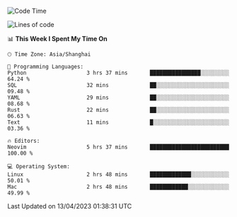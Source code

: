 <!--START_SECTION:waka-->
![Code Time](http://img.shields.io/badge/Code%20Time-1%2C287%20hrs%2053%20mins-blue)

![Lines of code](https://img.shields.io/badge/From%20Hello%20World%20I%27ve%20Written-256.7%20thousand%20lines%20of%20code-blue)

📊 **This Week I Spent My Time On** 

```text
🕑︎ Time Zone: Asia/Shanghai

💬 Programming Languages: 
Python                   3 hrs 37 mins       ████████████████░░░░░░░░░   64.24 % 
SQL                      32 mins             ██░░░░░░░░░░░░░░░░░░░░░░░   09.48 % 
YAML                     29 mins             ██░░░░░░░░░░░░░░░░░░░░░░░   08.68 % 
Rust                     22 mins             ██░░░░░░░░░░░░░░░░░░░░░░░   06.63 % 
Text                     11 mins             █░░░░░░░░░░░░░░░░░░░░░░░░   03.36 % 

🔥 Editors: 
Neovim                   5 hrs 37 mins       █████████████████████████   100.00 % 

💻 Operating System: 
Linux                    2 hrs 48 mins       █████████████░░░░░░░░░░░░   50.01 % 
Mac                      2 hrs 48 mins       ████████████░░░░░░░░░░░░░   49.99 % 
```


 Last Updated on 13/04/2023 01:38:31 UTC
<!--END_SECTION:waka-->

